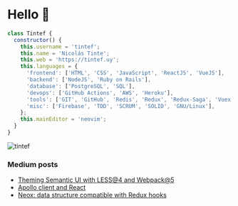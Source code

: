 # Hello 👋

```javascript
class Tintef {
  constructor() {
    this.username = 'tintef';
    this.name = 'Nicolás Tinte';
    this.web = 'https://tintef.uy';
    this.languages = {
      'frontend': ['HTML', 'CSS', 'JavaScript', 'ReactJS', 'VueJS'],
      'backend': ['NodeJS', 'Ruby on Rails'],
      'database': ['PostgreSQL', 'SQL'],
      'devops': ['GitHub Actions', 'AWS', 'Heroku'],
      'tools': ['GIT', 'GitHub', 'Redis', 'Redux', 'Redux-Saga', 'Vuex'],
      'misc': ['Firebase', 'TDD', 'SCRUM', 'SOLID', 'GNU/Linux'],
    };
    this.mainEditor = 'neovim';
  }
}
```

<p align="left"> <img src="https://komarev.com/ghpvc/?username=tintef" alt="tintef" /> </p>

### Medium posts
<!-- BLOG-POST-LIST:START -->
- [Theming Semantic UI with LESS@4 and Webpack@5](https://medium.com/neocoast/theming-semantic-ui-with-less-4-and-webpack-5-bcf8968603ca?source=rss-e81e12397461------2)
- [Apollo client and React](https://medium.com/neocoast/apollo-client-and-react-252ee139e7ee?source=rss-e81e12397461------2)
- [Neox: data structure compatible with Redux hooks](https://medium.com/neocoast/neox-data-structure-compatible-with-redux-hooks-93a43002a797?source=rss-e81e12397461------2)
<!-- BLOG-POST-LIST:END -->
